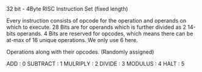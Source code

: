 
32 bit - 4Byte RISC Instruction Set (fixed length)

Every instruction consists of opcode for the operation and operands on which to execute.
28 Bits are for operands which is further divided as 2 14-bits operands. 
4 Bits are reserved for opcodes, which means there can be at-max of 16 unique operations.
We only use 6 here.

Operations along with their opcodes. (Randomly assigned)

ADD : 0
SUBTRACT : 1
MULRIPLY : 2 
DIVIDE : 3
MODULUS : 4 
HALT : 5
